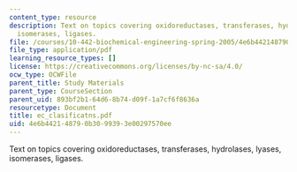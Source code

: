 ```yaml
---
content_type: resource
description: Text on topics covering oxidoreductases, transferases, hydrolases, lyases,
  isomerases, ligases.
file: /courses/10-442-biochemical-engineering-spring-2005/4e6b442148790b3099393e00297570ee_ec_clasificatns.pdf
file_type: application/pdf
learning_resource_types: []
license: https://creativecommons.org/licenses/by-nc-sa/4.0/
ocw_type: OCWFile
parent_title: Study Materials
parent_type: CourseSection
parent_uid: 893bf2b1-64d6-8b74-d09f-1a7cf6f8636a
resourcetype: Document
title: ec_clasificatns.pdf
uid: 4e6b4421-4879-0b30-9939-3e00297570ee
---
```

Text on topics covering oxidoreductases, transferases, hydrolases, lyases, isomerases, ligases.